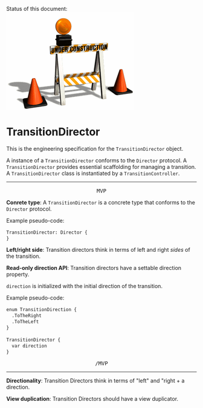 Status of this document:
![](../_assets/under-construction-flashing-barracade-animation.gif)

# TransitionDirector

This is the engineering specification for the `TransitionDirector` object.

A instance of a `TransitionDirector` conforms to the `Director` protocol. A `TransitionDirector` provides essential scaffolding for managing a transition. A `TransitionDirector` class is instantiated by a `TransitionController`.

---

<p style="text-align:center"><tt>MVP</tt></p>

**Conrete type**: A `TransitionDirector` is a concrete type that conforms to the `Director` protocol.

Example pseudo-code:

    TransitionDirector: Director {
    }

**Left/right side**: Transition directors think in terms of left and right *sides* of the transition.

**Read-only direction API**: Transition directors have a settable direction property.

`direction` is initialized with the initial direction of the transition.

Example pseudo-code:

    enum TransitionDirection {
      .ToTheRight
      .ToTheLeft
    }
    
    TransitionDirector {
      var direction
    }

<p style="text-align:center"><tt>/MVP</tt></p>

---

**Directionality**: Transition Directors think in terms of "left" and "right + a direction.

**View duplication**: Transition Directors should have a view duplicator.
